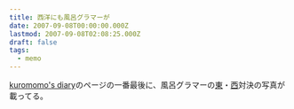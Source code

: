 ```yaml
---
title: 西洋にも風呂グラマーが
date: 2007-09-08T00:00:00.000Z
lastmod: 2007-09-08T02:08:25.000Z
draft: false
tags:
  - memo
---
```


[kuromomo's diary](http://kuromomo.com/diary/2007/09/xdev2007_itpro_challenge.html)のページの一番最後に、風呂グラマーの[東](http://kuromomo.com/diary/masui.jpg)・[西](http://kuromomo.com/diary/showergrammer.jpg)対決の写真が載ってる。
